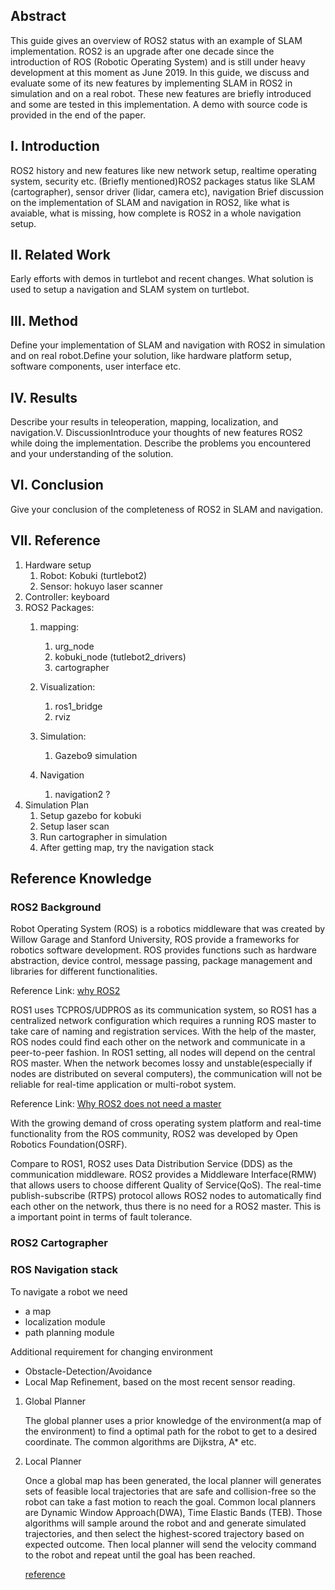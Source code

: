 ## Abstract

 This guide gives an overview of ROS2 status with an example of SLAM implementation. ROS2 is an upgrade after one decade since the introduction of ROS (Robotic Operating System) and is still under heavy development at this moment as June 2019. In this guide, we discuss and evaluate some of its new features by implementing SLAM in ROS2 in simulation and on a real robot. These new features are briefly introduced and some are tested in this implementation. A demo with source code is provided in the end of the paper.

## I. Introduction
ROS2 history and new features like new network setup, realtime operating system, security etc. (Briefly mentioned)ROS2 packages status like SLAM (cartographer), sensor driver (lidar, camera etc), navigation Brief discussion on the implementation of SLAM and navigation in ROS2, like what is avaiable, what is missing, how complete is ROS2 in a whole navigation setup.

## II. Related Work

Early efforts with demos in turtlebot and recent changes. What solution is used to setup a navigation and SLAM system on turtlebot.

## III. Method
Define your implementation of SLAM and navigation with ROS2 in simulation and on real robot.Define your solution, like hardware platform setup, software components, user interface etc.

## IV. Results
Describe your results in teleoperation, mapping, localization, and navigation.V. DiscussionIntroduce your thoughts of new features ROS2 while doing the implementation. Describe the problems you encountered and your understanding of the solution.

## VI. Conclusion
Give your conclusion of the completeness of ROS2 in SLAM and navigation.

## VII. Reference

1.  Hardware setup 
	1. Robot: Kobuki (turtlebot2)
	2. Sensor: hokuyo laser scanner
2. Controller: keyboard 
3. ROS2 Packages:
	1. mapping: 
		1. urg_node
		2. kobuki_node (tutlebot2_drivers)
		3. cartographer
	2. Visualization:
		1. ros1_bridge
		2. rviz 

	3. Simulation: 
		1. Gazebo9 simulation
	4. Navigation 
		1. navigation2 ?
4. Simulation Plan
	1. Setup gazebo for kobuki
	2. Setup laser scan
	3. Run cartographer in simulation 
	4. After getting map, try the navigation stack

## Reference Knowledge 

### ROS2 Background 
Robot Operating System (ROS) is a robotics middleware that was created by Willow Garage and Stanford University, ROS provide a frameworks for robotics software development. ROS provides functions such as hardware abstraction, device control, message passing, package management and libraries for different functionalities. 

Reference Link: [why ROS2](http://design.ros2.org/articles/why_ros2.html)

ROS1 uses TCPROS/UDPROS as its communication system, so ROS1 has a centralized network configuration which requires a running ROS master to take care of naming and registration services. With the help of the master, ROS nodes could find each other on the network and communicate in a peer-to-peer fashion. In ROS1 setting, all nodes will depend on the central ROS master. When the network becomes lossy and unstable(especially if nodes are distributed on several computers), the communication will not be reliable for real-time application or multi-robot system. 

Reference Link: [Why ROS2 does not need a master](https://arxiv.org/pdf/1905.09654.pdf)

With the growing demand of cross operating system platform and real-time functionality from the ROS community, ROS2 was developed by Open Robotics Foundation(OSRF). 

Compare to ROS1, ROS2 uses Data Distribution Service (DDS) as the communication middleware. ROS2 provides a Middleware Interface(RMW) that allows users to choose different Quality of Service(QoS). The real-time publish-subscribe (RTPS) protocol allows ROS2 nodes to automatically find each other on the network, thus there is no need for a ROS2 master. This is a important point in terms of fault tolerance.


### ROS2 Cartographer


### ROS Navigation stack 
To navigate a robot we need 

* a map 
* localization module
* path planning module  

Additional requirement for changing environment 

* Obstacle-Detection/Avoidance
* Local Map Refinement, based on the most recent sensor reading.

1. Global Planner
	
	The global planner uses a prior knowledge of the environment(a map of the environment) to find a optimal path for the robot to get to a desired coordinate. The common algorithms are Dijkstra, A* etc. 

2. Local Planner
	
	Once a global map has been generated, the local planner will generates sets of feasible local trajectories that are safe and collision-free so the robot can take a fast motion to reach the goal. Common local planners are Dynamic Window Approach(DWA), Time Elastic Bands (TEB). Those algorithms will sample around the robot and and generate simulated trajectories, and then select the highest-scored trajectory based on expected outcome. Then local planner will send the velocity command to the robot and repeat until the goal has been reached. 

	[reference](https://www.hindawi.com/journals/jat/2018/6392697/)
